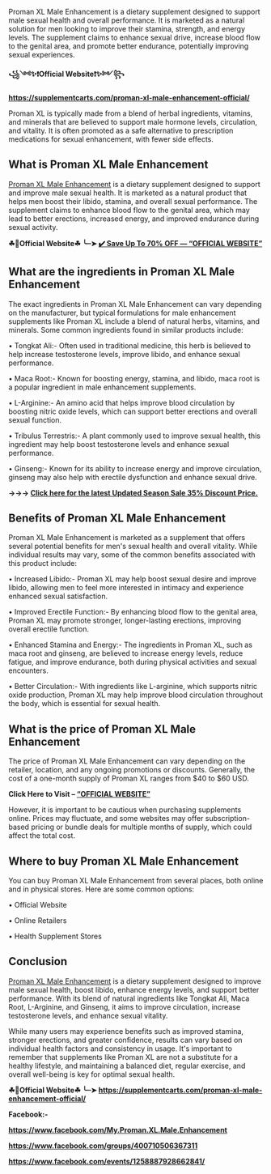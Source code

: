 Proman XL Male Enhancement is a dietary supplement designed to support male sexual health and overall performance. It is marketed as a natural solution for men looking to improve their stamina, strength, and energy levels. The supplement claims to enhance sexual drive, increase blood flow to the genital area, and promote better endurance, potentially improving sexual experiences.

**꧁༺✨❗Official Website❗✨༻꧂**

**https://supplementcarts.com/proman-xl-male-enhancement-official/**

Proman XL is typically made from a blend of herbal ingredients, vitamins, and minerals that are believed to support male hormone levels, circulation, and vitality. It is often promoted as a safe alternative to prescription medications for sexual enhancement, with fewer side effects.


## What is Proman XL Male Enhancement

[Proman XL Male Enhancement](https://healthquerys.com/proman-xl-reviews/) is a dietary supplement designed to support and improve male sexual health. It is marketed as a natural product that helps men boost their libido, stamina, and overall sexual performance. The supplement claims to enhance blood flow to the genital area, which may lead to better erections, increased energy, and improved endurance during sexual activity.

**☘📣Official Website☘ ╰┈➤ [✔️ Save Up To 70% OFF — “OFFICIAL WEBSITE”](https://supplementcarts.com/proman-xl-male-enhancement-official/)**

## What are the ingredients in Proman XL Male Enhancement

The exact ingredients in Proman XL Male Enhancement can vary depending on the manufacturer, but typical formulations for male enhancement supplements like Proman XL include a blend of natural herbs, vitamins, and minerals. Some common ingredients found in similar products include:

•	Tongkat Ali:- Often used in traditional medicine, this herb is believed to help increase testosterone levels, improve libido, and enhance sexual performance.

•	Maca Root:- Known for boosting energy, stamina, and libido, maca root is a popular ingredient in male enhancement supplements.

•	L-Arginine:- An amino acid that helps improve blood circulation by boosting nitric oxide levels, which can support better erections and overall sexual function.

•	Tribulus Terrestris:- A plant commonly used to improve sexual health, this ingredient may help boost testosterone levels and enhance sexual performance.

•	Ginseng:- Known for its ability to increase energy and improve circulation, ginseng may also help with erectile dysfunction and enhance sexual drive.

**→→→ [Click here for the latest Updated Season Sale 35% Discount Price.](https://supplementcarts.com/proman-xl-male-enhancement-official/)**

## Benefits of Proman XL Male Enhancement

Proman XL Male Enhancement is marketed as a supplement that offers several potential benefits for men's sexual health and overall vitality. While individual results may vary, some of the common benefits associated with this product include:

•	Increased Libido:-  Proman XL may help boost sexual desire and improve libido, allowing men to feel more interested in intimacy and experience enhanced sexual satisfaction.

•	Improved Erectile Function:- By enhancing blood flow to the genital area, Proman XL may promote stronger, longer-lasting erections, improving overall erectile function.

•	Enhanced Stamina and Energy:- The ingredients in Proman XL, such as maca root and ginseng, are believed to increase energy levels, reduce fatigue, and improve endurance, both during physical activities and sexual encounters.

•	Better Circulation:- With ingredients like L-arginine, which supports nitric oxide production, Proman XL may help improve blood circulation throughout the body, which is essential for sexual health.


## What is the price of Proman XL Male Enhancement

The price of Proman XL Male Enhancement can vary depending on the retailer, location, and any ongoing promotions or discounts. Generally, the cost of a one-month supply of Proman XL ranges from $40 to $60 USD.

**Click Here to Visit – [“OFFICIAL WEBSITE”](https://supplementcarts.com/proman-xl-male-enhancement-official/)**

However, it is important to be cautious when purchasing supplements online. Prices may fluctuate, and some websites may offer subscription-based pricing or bundle deals for multiple months of supply, which could affect the total cost.


## Where to buy Proman XL Male Enhancement

You can buy Proman XL Male Enhancement from several places, both online and in physical stores. Here are some common options:

•	Official Website

•	Online Retailers

•	Health Supplement Stores


## Conclusion

[Proman XL Male Enhancement](https://healthquerys.com/proman-xl-reviews/) is a dietary supplement designed to improve male sexual health, boost libido, enhance energy levels, and support better performance. With its blend of natural ingredients like Tongkat Ali, Maca Root, L-Arginine, and Ginseng, it aims to improve circulation, increase testosterone levels, and enhance sexual vitality.

While many users may experience benefits such as improved stamina, stronger erections, and greater confidence, results can vary based on individual health factors and consistency in usage. It's important to remember that supplements like Proman XL are not a substitute for a healthy lifestyle, and maintaining a balanced diet, regular exercise, and overall well-being is key for optimal sexual health.

**☘📣Official Website☘ ╰┈➤ https://supplementcarts.com/proman-xl-male-enhancement-official/**

**Facebook:-**

**https://www.facebook.com/My.Proman.XL.Male.Enhancement**

**https://www.facebook.com/groups/400710506367311**

**https://www.facebook.com/events/1258887928662841/**
